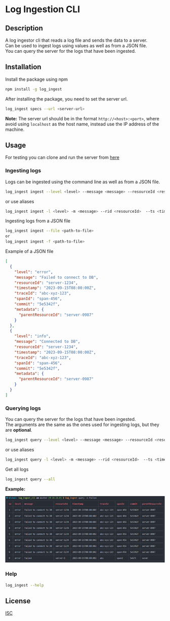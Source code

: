 # Log Ingestion CLI

## Description

A log ingestor cli that reads a log file and sends the data to a server.<br />
Can be used to ingest logs using values as well as from a JSON file.<br />
You can query the server for the logs that have been ingested.

## Installation

Install the package using npm

```bash
npm install -g log_ingest
```

After installing the package, you need to set the server url.

```bash
log_ingest specs --url <server-url>
```

**Note:** The server url should be in the format `http://<host>:<port>`, where avoid using `localhost` as the host name, instead use the IP address of the machine.

## Usage

For testing you can clone and run the server from [here](https://github.com/VishalZ123/Log-Ingestor)

### Ingesting logs

Logs can be ingested using the command line as well as from a JSON file.

```bash
log_ingest ingest --level <level> --message <message> --resourceId <resourceId>  --timestamp <timestamp> --traceId <traceId> --spanId <spanId> --commit <commit> --metadata_parentResourceId <metadata_parentResourceId>
```

or use aliases

```bash
log_ingest ingest -l <level> -m <message> --rid <resourceId>  --ts <timestamp> --tid <traceId> --sid <spanId> -c <commit> -prid <metadata_parentResourceId>
```

Ingesting logs from a JSON file

```bash
log_ingest ingest --file <path-to-file>
or
log_ingest ingest -f <path-to-file>
```

Example of a JSON file

```json
[
  {
    "level": "error",
    "message": "Failed to connect to DB",
    "resourceId": "server-1234",
    "timestamp": "2023-09-15T08:00:00Z",
    "traceId": "abc-xyz-123",
    "spanId": "span-456",
    "commit": "5e5342f",
    "metadata": {
      "parentResourceId": "server-0987"
    }
  },
  {
    "level": "info",
    "message": "Connected to DB",
    "resourceId": "server-1234",
    "timestamp": "2023-09-15T08:00:00Z",
    "traceId": "abc-xyz-123",
    "spanId": "span-456",
    "commit": "5e5342f",
    "metadata": {
      "parentResourceId": "server-0987"
    }
  }
]
```

### Querying logs

You can query the server for the logs that have been ingested.<br />
The arguments are the same as the ones used for ingesting logs, but they are **optional**.

```bash
log_ingest query --level <level> --message <message> --resourceId <resourceId>  --timestamp <timestamp> --traceId <traceId> --spanId <spanId> --commit <commit> --metadata_parentResourceId <metadata_parentResourceId>
```

or use aliases

```bash
log_ingest query -l <level> -m <message> --rid <resourceId>  --ts <timestamp> --tid <traceId> --sid <spanId> -c <commit> -prid <metadata_parentResourceId>
```

Get all logs

```bash
log_ingest query --all
```

**Example:**

![query](./assets/query.png)

### Help

```bash
log_ingest --help
```

## License
[ISC](https://choosealicense.com/licenses/isc/)